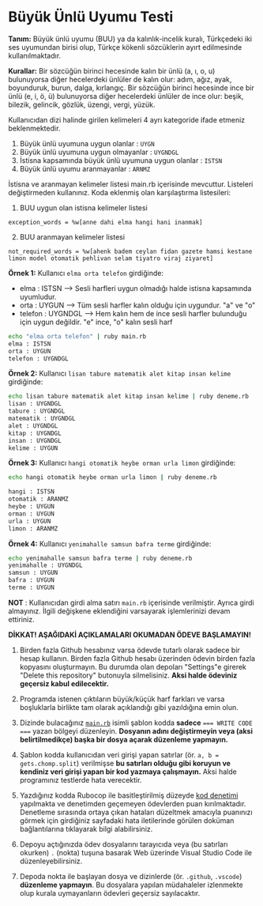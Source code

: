 Büyük Ünlü Uyumu Testi
==============

**Tanım:** Büyük ünlü uyumu (BUU) ya da kalınlık-incelik kuralı, Türkçedeki iki ses uyumundan birisi olup, Türkçe kökenli sözcüklerin ayırt edilmesinde kullanılmaktadır.

**Kurallar:** Bir sözcüğün birinci hecesinde kalın bir ünlü (a, ı, o, u) bulunuyorsa diğer hecelerdeki ünlüler de kalın olur:
adım, ağız, ayak, boyunduruk, burun, dalga, kırlangıç.
Bir sözcüğün birinci hecesinde ince bir ünlü (e, i, ö, ü) bulunuyorsa diğer hecelerdeki ünlüler de ince olur:
beşik, bilezik, gelincik, gözlük, üzengi, vergi, yüzük.

Kullanıcıdan dizi halinde girilen kelimeleri 4 ayrı kategoride ifade etmeniz beklenmektedir.
1. Büyük ünlü uyumuna uygun olanlar : `UYGN`
2. Büyük ünlü uyumuna uygun olmayanlar : `UYGNDGL`
3. İstisna kapsamında büyük ünlü uyumuna uygun olanlar : `ISTSN`
4. Büyük ünlü uyumu aranmayanlar : `ARNMZ`

İstisna ve aranmayan kelimeler listesi main.rb içerisinde mevcuttur. Listeleri değiştirmeden kullanınız. Koda eklenmiş olan karşılaştırma listesileri:

1. BUU uygun olan istisna kelimeler listesi

 `exception_words = %w[anne dahi elma hangi hani inanmak]`

2. BUU aranmayan kelimeler listesi

 `not_required_words = %w[ahenk badem ceylan fidan gazete hamsi kestane limon model otomatik pehlivan selam tiyatro viraj ziyaret]`

**Örnek 1:** Kullanıcı `elma orta telefon` girdiğinde:
- elma : ISTSN --> Sesli harfleri uygun olmadığı halde istisna kapsamında uyumludur.
- orta : UYGUN --> Tüm sesli harfler kalın olduğu için uygundur. "a" ve "o"
- telefon : UYGNDGL --> Hem kalın hem de ince sesli harfler bulunduğu için uygun değildir. "e" ince, "o" kalın sesli harf

```sh
echo "elma orta telefon" | ruby main.rb
elma : ISTSN
orta : UYGUN
telefon : UYGNDGL
```
**Örnek 2:** Kullanıcı `lisan tabure matematik alet kitap insan kelime` girdiğinde:

```sh
echo lisan tabure matematik alet kitap insan kelime | ruby deneme.rb
lisan : UYGNDGL
tabure : UYGNDGL
matematik : UYGNDGL
alet : UYGNDGL
kitap : UYGNDGL
insan : UYGNDGL
kelime : UYGUN

```

**Örnek 3:** Kullanıcı `hangi otomatik heybe orman urla limon` girdiğinde:

```sh
echo hangi otomatik heybe orman urla limon | ruby deneme.rb

hangi : ISTSN
otomatik : ARANMZ
heybe : UYGUN
orman : UYGUN
urla : UYGUN
limon : ARANMZ
```

**Örnek 4:** Kullanıcı `yenimahalle samsun bafra terme` girdiğinde:

```sh
echo yenimahalle samsun bafra terme | ruby deneme.rb
yenimahalle : UYGNDGL
samsun : UYGUN
bafra : UYGUN
terme : UYGUN

```

**NOT** : Kullanıcıdan girdi alma satırı `main.rb` içerisinde verilmiştir. Ayrıca girdi almayınız. İlgili değişkene eklendiğini varsayarak işlemlerinizi devam ettiriniz.


**DİKKAT!  AŞAĞIDAKİ AÇIKLAMALARI OKUMADAN ÖDEVE BAŞLAMAYIN!**

1. Birden fazla Github hesabınız varsa ödevde tutarlı olarak sadece bir hesap kullanın.  Birden fazla Github hesabı
   üzerinden ödevin birden fazla kopyasını oluşturmayın.  Bu durumda olan depoları "Settings"e girerek "Delete this
   repository" butonuyla silmelisiniz.  **Aksi halde ödeviniz geçersiz kabul edilecektir.**

2. Programda istenen çıktıların büyük/küçük harf farkları ve varsa boşluklarla birlikte tam olarak açıklandığı gibi
   yazıldığına emin olun.

3. Dizinde bulacağınız [`main.rb`](./main.rb) isimli şablon kodda **sadece** `=== WRITE CODE ===` yazan bölgeyi
   düzenleyin. **Dosyanın adını değiştirmeyin veya (aksi belirtilmedikçe) başka bir dosya açarak düzenleme yapmayın.**

4. Şablon kodda kullanıcıdan veri girişi yapan satırlar (ör. `a, b = gets.chomp.split`) verilmişse **bu satırları olduğu
   gibi koruyun ve kendiniz veri girişi yapan bir kod yazmaya çalışmayın.**  Aksi halde programınız testlerde hata
   verecektir.

5. Yazdığınız kodda Rubocop ile basitleştirilmiş düzeyde [kod denetimi](https://ruby.style/) yapılmakta ve denetimden
   geçemeyen ödevlerden puan kırılmaktadır.  Denetleme sırasında ortaya çıkan hataları düzeltmek amacıyla puanınızı
   görmek için girdiğiniz sayfadaki hata iletilerinde görülen doküman bağlantılarına tıklayarak bilgi alabilirsiniz.

6. Depoyu açtığınızda ödev dosyalarını tarayıcıda veya (bu satırları okurken) `.` (nokta) tuşuna basarak Web üzerinde
   Visual Studio Code ile düzenleyebilirsiniz.

7. Depoda nokta ile başlayan dosya ve dizinlerde (ör. `.github`, `.vscode`) **düzenleme yapmayın**.  Bu dosyalara
   yapılan müdahaleler izlenmekte olup kurala uymayanların ödevleri geçersiz sayılacaktır.
